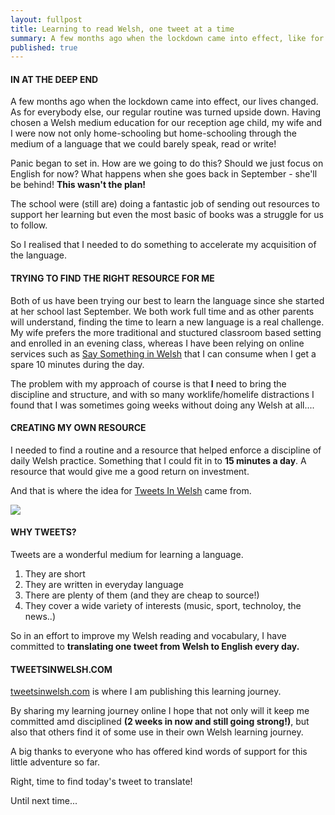 ```yaml
---
layout: fullpost
title: Learning to read Welsh, one tweet at a time
summary: A few months ago when the lockdown came into effect, like for most people our lives changed and our regular routine was turned upside down. Having chosen a Welsh medium education for our reception age child, my wife and I were now not only home-schooling but home-schooling through the medium of a language that we could bareley speak, read or write! Panic began to set in....
published: true
---
```

#### IN AT THE DEEP END

A few months ago when the lockdown came into effect, our lives changed. As for everybody else, our regular routine was turned upside down. Having chosen a Welsh medium education for our reception age child, my wife and I were now not only home-schooling but home-schooling through the medium of a language that we could barely speak, read or write! 


Panic began to set in. How are we going to do this? Should we just focus on English for now? What happens when she goes back in September - she'll be behind! **This wasn't the plan!**


The school were (still are) doing a fantastic job of sending out resources to support her learning but even the most basic of books was a struggle for us to follow.


So I realised that I needed to do something to accelerate my acquisition of the language.

#### TRYING TO FIND THE RIGHT RESOURCE FOR ME

Both of us have been trying our best to learn the language since she started at her school last September. We both work full time and as other parents will understand, finding the time to learn a new language is a real challenge. My wife prefers the more traditional and stuctured classroom based setting and enrolled in an evening class, whereas I have been relying on online services such as [Say Something in Welsh](https://www.saysomethingin.com/welsh) that I can consume when I get a spare 10 minutes during the day.


The problem with my approach of course is that **I** need to bring the discipline and structure, and with so many worklife/homelife distractions I found that I was sometimes going weeks without doing any Welsh at all....


####  CREATING MY OWN RESOURCE

I needed to find a routine and a resource that helped enforce a discipline of daily Welsh practice. Something that I could fit in to **15 minutes a day**. A resource that would give me a good return on investment. 

And that is where the idea for [Tweets In Welsh](https://tweetsinwelsh.com/) came from.

<p><img class="blog-image" src="https://robertdpowell.github.io/tweetsinwelsh/img/journeystarts.jpg"/></p>

#### WHY TWEETS?

Tweets are a wonderful medium for learning a language.

1. They are short
2. They are written in everyday language 
3. There are plenty of them (and they are cheap to source!)
4. They cover a wide variety of interests (music, sport, technoloy, the news..) 

So in an effort to improve my Welsh reading and vocabulary, I have committed to **translating one tweet from Welsh to English every day.**

#### TWEETSINWELSH.COM

[tweetsinwelsh.com](https://tweetsinwelsh.com/) is where I am publishing this learning journey.

By sharing my learning journey online I hope that not only will it keep me committed amd disciplined **(2 weeks in now and still going strong!)**, but also that others find it of some use in their own Welsh learning journey.

A big thanks to everyone who has offered kind words of support for this little adventure so far.

Right, time to find today's tweet to translate!

Until next time...



